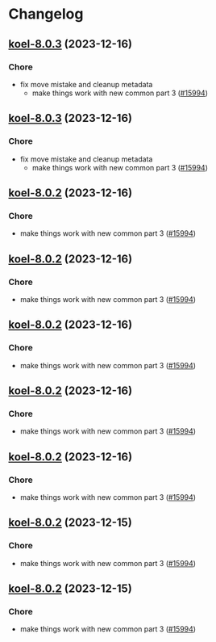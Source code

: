 # Changelog



## [koel-8.0.3](https://github.com/truecharts/charts/compare/koel-7.0.3...koel-8.0.3) (2023-12-16)

### Chore

- fix move mistake and cleanup metadata
  - make things work with new common part 3 ([#15994](https://github.com/truecharts/charts/issues/15994))
  
  


## [koel-8.0.3](https://github.com/truecharts/charts/compare/koel-7.0.3...koel-8.0.3) (2023-12-16)

### Chore

- fix move mistake and cleanup metadata
  - make things work with new common part 3 ([#15994](https://github.com/truecharts/charts/issues/15994))
  
  


## [koel-8.0.2](https://github.com/truecharts/charts/compare/koel-7.0.3...koel-8.0.2) (2023-12-16)

### Chore

- make things work with new common part 3 ([#15994](https://github.com/truecharts/charts/issues/15994))
  
  


## [koel-8.0.2](https://github.com/truecharts/charts/compare/koel-7.0.3...koel-8.0.2) (2023-12-16)

### Chore

- make things work with new common part 3 ([#15994](https://github.com/truecharts/charts/issues/15994))
  
  


## [koel-8.0.2](https://github.com/truecharts/charts/compare/koel-7.0.3...koel-8.0.2) (2023-12-16)

### Chore

- make things work with new common part 3 ([#15994](https://github.com/truecharts/charts/issues/15994))
  
  


## [koel-8.0.2](https://github.com/truecharts/charts/compare/koel-7.0.3...koel-8.0.2) (2023-12-16)

### Chore

- make things work with new common part 3 ([#15994](https://github.com/truecharts/charts/issues/15994))
  
  


## [koel-8.0.2](https://github.com/truecharts/charts/compare/koel-7.0.3...koel-8.0.2) (2023-12-16)

### Chore

- make things work with new common part 3 ([#15994](https://github.com/truecharts/charts/issues/15994))
  
  


## [koel-8.0.2](https://github.com/truecharts/charts/compare/koel-7.0.3...koel-8.0.2) (2023-12-15)

### Chore

- make things work with new common part 3 ([#15994](https://github.com/truecharts/charts/issues/15994))
  
  


## [koel-8.0.2](https://github.com/truecharts/charts/compare/koel-7.0.3...koel-8.0.2) (2023-12-15)

### Chore

- make things work with new common part 3 ([#15994](https://github.com/truecharts/charts/issues/15994))
  
  